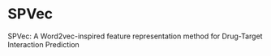 # SPVec
SPVec: A Word2vec-inspired feature representation method for Drug-Target Interaction Prediction
